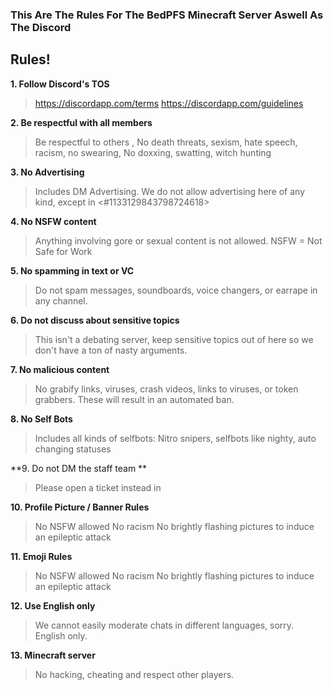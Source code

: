 ### This Are The Rules For The BedPFS Minecraft Server Aswell As The Discord

## Rules!
**1. Follow Discord's TOS**
> <https://discordapp.com/terms>
> <https://discordapp.com/guidelines>

**2. Be respectful with all members**
> Be respectful to others , No death threats, sexism, hate speech, racism, no swearing,
> No doxxing, swatting, witch hunting

**3. No Advertising**
> Includes DM Advertising. We do not allow advertising here of any kind, except in <#1133129843798724618> 

**4. No NSFW content**
> Anything involving gore or sexual content is not allowed.
> NSFW = Not Safe for Work

**5. No spamming in text or VC**
> Do not spam messages, soundboards, voice changers, or earrape in any channel.

**6. Do not discuss about sensitive topics**
> This isn't a debating server, keep sensitive topics out of here so we don't have a ton of nasty arguments.

**7. No malicious content**
> No grabify links, viruses, crash videos, links to viruses, or token grabbers. These will result in an automated ban.

**8. No Self Bots**
> Includes all kinds of selfbots: Nitro snipers, selfbots like nighty, auto changing statuses

**9. Do not DM the staff team **
> Please open a ticket instead in

**10. Profile Picture / Banner Rules**
> No NSFW allowed
> No racism
> No brightly flashing pictures to induce an epileptic attack

**11. Emoji Rules**
> No NSFW allowed
> No racism
> No brightly flashing pictures to induce an epileptic attack

**12. Use English only**
> We cannot easily moderate chats in different languages, sorry. English only.

**13. Minecraft server**  
> No hacking, cheating and respect other players.
